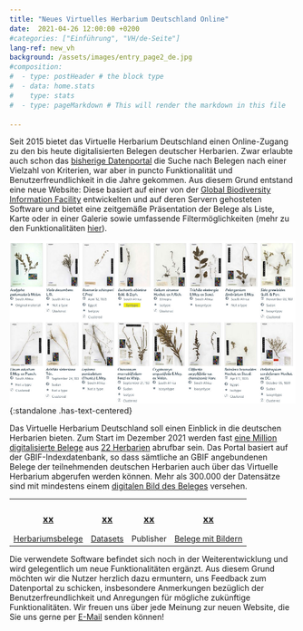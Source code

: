```yaml
---
title: "Neues Virtuelles Herbarium Deutschland Online"
date:  2021-04-26 12:00:00 +0200
#categories: ["Einführung", "VH/de-Seite"]
lang-ref: new_vh
background: /assets/images/entry_page2_de.jpg
#composition:
#  - type: postHeader # the block type
#  - data: home.stats
#    type: stats
#  - type: pageMarkdown # This will render the markdown in this file

---
```


Seit 2015 bietet das Virtuelle Herbarium Deutschland einen Online-Zugang zu den bis heute digitalisierten Belegen deutscher Herbarien. Zwar erlaubte auch schon das [bisherige Datenportal](https://search.biocase.de/vh) die Suche nach Belegen nach einer Vielzahl von Kriterien, war aber in puncto Funktionalität und Benutzerfreundlichkeit in die Jahre gekommen. Aus diesem Grund entstand eine neue Website: Diese basiert auf einer von der [Global Biodiversity Information Facility](https://www.gbif.org) entwickelten und auf deren Servern gehosteten Software und bietet eine zeitgemäße Präsentation der Belege als Liste, Karte oder in einer Galerie sowie umfassende Filtermöglichkeiten (mehr zu den Funktionalitäten [hier](/de/post/2021/features-explained/)).

![Galerieansicht des Virtuellen Herbariums Deutschland](/assets/images/gallery_view.jpg){:standalone .has-text-centered}

Das Virtuelle Herbarium Deutschland soll einen Einblick in die deutschen Herbarien bieten. Zum Start im Dezember 2021 werden fast [eine Million digitalisierte Belege](/de/data?view=TABLE) aus [22 Herbarien](/de/data?view=DATASETS) abrufbar sein. Das Portal basiert auf der GBIF-Indexdatenbank, so dass sämtliche an GBIF angebundenen Belege der teilnehmenden deutschen Herbarien auch über das Virtuelle Herbarium abgerufen werden können. Mehr als 300.000 der Datensätze sind mit mindestens einem [digitalen Bild des Beleges](/de/data?view=GALLERY) versehen.

<table>
  <tr>
	<td style="text-align:center">
		<a href="/de/data?view=TABLE"><h3><span data-ajax-url="https://api.gbif.org/v1/occurrence/search?networkKey=3aee7756-565e-4dc5-b22c-f997fbd7105c&limit=0">xx</span></h3>
		Herbariumsbelege</a>
	</td>
    <td style="text-align:center">
		<a href="https://www.gbif.org/network/3aee7756-565e-4dc5-b22c-f997fbd7105c/dataset"><h3><span data-ajax-url="https://api.gbif.org/v1/network/3aee7756-565e-4dc5-b22c-f997fbd7105c/constituents?limit=0">xx</span></h3>
		Datasets</a>
    </td>
    <td style="text-align:center">
		<a href="https://www.gbif.org/network/3aee7756-565e-4dc5-b22c-f997fbd7105c/publisher"><h3><span data-ajax-url="https://api.gbif.org/v1/network/3aee7756-565e-4dc5-b22c-f997fbd7105c/organization?limit=0">xx</span></h3></a>
		Publisher
    </td>
    <td style="text-align:center">
		<a href="/de/data?view=GALLERY"><h3><span data-ajax-url="https://api.gbif.org/v1/occurrence/search?mediaType=StillImage&networkKey=3aee7756-565e-4dc5-b22c-f997fbd7105c&limit=0">xx</span></h3>
		Belege mit Bildern</a>
    </td>
  </tr>
</table>

Die verwendete Software befindet sich noch in der Weiterentwicklung und wird gelegentlich um neue Funktionalitäten ergänzt. Aus diesem Grund möchten wir die Nutzer herzlich dazu ermuntern, uns Feedback zum Datenportal zu schicken, insbesondere Anmerkungen bezüglich der Benutzerfreundlichkeit und Anregungen für mögliche zukünftige Funktionalitäten. Wir freuen uns über jede Meinung zur neuen Website, die Sie uns gerne per [E-Mail](mailto:contact@gbif.de) senden können!